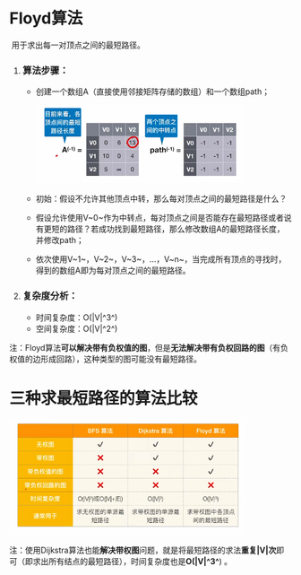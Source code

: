 # Floyd算法

​		用于求出每一对顶点之间的最短路径。



1. ### 算法步骤：

   - 创建一个数组A（直接使用邻接矩阵存储的数组）和一个数组path；

     ![image-20250601211246337](images/image-20250601211246337.png)

   - 初始：假设不允许其他顶点中转，那么每对顶点之间的最短路径是什么？

   - 假设允许使用V~0~作为中转点，每对顶点之间是否能存在最短路径或者说有更短的路径？若成功找到最短路径，那么修改数组A的最短路径长度，并修改path；

   - 依次使用V~1~，V~2~，V~3~，...，V~n~，当完成所有顶点的寻找时，得到的数组A即为每对顶点之间的最短路径。

     

2. ### 复杂度分析：

   - 时间复杂度：O(|V|^3^)
   - 空间复杂度：O(|V|^2^)



注：Floyd算法**可以解决带有负权值的图**，但是**无法解决带有负权回路的图**（有负权值的边形成回路），这种类型的图可能没有最短路径。



# 三种求最短路径的算法比较

![image-20250601210942068](images/image-20250601210942068.png)

注：使用Dijkstra算法也能**解决带权图**问题，就是将最短路径的求法**重复|V|次**即可（即求出所有结点的最短路径），时间复杂度也是**O(|V|^3^**) 。